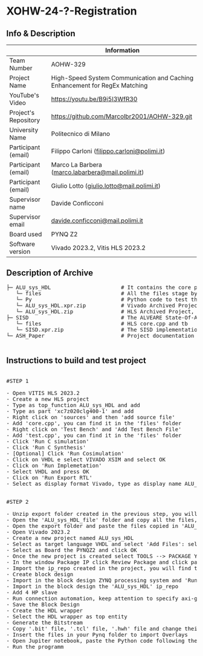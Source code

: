 # XOHW-24-?-Registration
## Info & Description

|                         | Information   |
| -------------           | ------------- |
| Team Number             | AOHW-329      |
| Project Name            | High-Speed System Communication and Caching Enhancement for RegEx Matching  |
| YouTube's Video         | https://youtu.be/B9i5I3WfR30 |
| Project's Repository    | https://github.com/Marcolbr2001/AOHW-329.git    |
| University Name         | Politecnico di Milano      |
| Participant (email)     | Filippo Carloni (filippo.carloni@polimi.it)      |
| Participant (email)     | Marco La Barbera (marco.labarbera@mail.polimi.it)      |
| Participant (email)     | Giulio Lotto (giulio.lotto@mail.polimi.it)      |
| Supervisor name         | Davide Conficconi      |
| Supervisor email        | davide.conficconi@mail.polimi.it |
| Board used              | PYNQ Z2 |
| Software version        | Vivado 2023.2, Vitis HLS 2023.2 |

## Description of Archive

<pre>
├─ ALU_sys_HDL                      # It contains the core project
   └─ files                         # All the files stage by stage that had been used to build the entire project
   └─ Py                            # Python code to test the Hardware
   └─ ALU_sys_HDL.xpr.zip           # Vivado Archived Project, it has the block design already implemented (synthesis, implementation and bitstream has to be done)
   └─ ALU_sys_HDL.zip               # HLS Archived Project, it has the HLS generated file before our VHDL insertion
├─ SISD                             # The ALVEARE State-Of-Art communication protocol
   └─ files                         # HLS core.cpp and tb
   └─ SISD.xpr.zip                  # The SISD implementation
└─ ASH_Paper                        # Project documentation 

</pre>

## Instructions to build and test project
   
<pre>
   
#STEP 1
   
- Open VITIS HLS 2023.2
- Create a new HLS project
- Type as top_function ALU_sys_HDL and add
- Type as part 'xc7z020clg400-1' and add
- Right click on 'sources' and then 'add source file'
- Add 'core.cpp', you can find it in the 'files' folder
- Right click on 'Test Bench' and 'Add Test Bench File'
- Add 'test.cpp', you can find it in the 'files' folder
- Click 'Run C simulation'
- Click 'Run C Synthesis'
- [Optional] Click 'Run Cosimulation'
- Click on VHDL e select VIVADO XSIM and select OK
- Click on 'Run Implemetation'
- Select VHDL and press OK
- Click on 'Run Export RTL'
- Select as display format Vivado, type as display name ALU_sys_HDL and click OK

   
#STEP 2
   
- Unzip export folder created in the previous step, you will find the same folder already implemented in the 'files' folder, named 'HLS_generated'
- Open the 'ALU_sys_HDL_file' folder and copy all the files, you can find it in the 'files' folder
- Open the export folder and paste the files copied in 'ALU_sys_HDL_file', it will also replace some HLS generated VHDL files
- Open Vivado 2023.2
- Create a new project named ALU_sys_HDL
- Select as target language VHDL and select 'Add Files': select all the files that are in the 'export' folder, where you copy paste also our CHDL code, and click OK
- Select as Board the PYNQZ2 and click OK
- Once the new project is created select TOOLS --> PACKAGE YOUR CURRENT PROJECT --> CLICK NEXT --> SELECT THE LOCATION WHERE TO SAVE THE ip_repo
- In the window Package IP click Review Package and click package IP
- Import the ip_repo created in the project, you will find the same folder already implemented in the 'files' folder, named 'ip_repo' 
- Create block design
- Import in the block design ZYNQ processing system and 'Run Block Automation'
- Import in the block design the 'ALU_sys_HDL' ip_repo
- Add 4 HP slave
- Run connection automation, keep attention to specify axi-gmem_0, axi-gmem_1, axi-gmem_2 and axi-gmem_3 for HP slaves 1, 2 and 3
- Save the Block Design
- Create the HDL wrapper
- Select the HDL wrapper as top entity
- Generate the Bitstream
- Copy '.bit' file, '.tcl' file, '.hwh' file and change their names in 'ALU_sys_HDL_400.bit', 'ALU_sys_HDL_400.tcl' , 'ALU_sys_HDL_400.hwh' and copy them
- Insert the files in your Pynq folder to import Overlays
- Open Jupiter notebook, paste the Python code following the cell order
- Run the programm
   
</pre>
